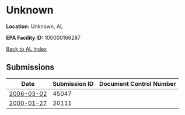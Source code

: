 # Unknown

**Location:** Unknown, AL

**EPA Facility ID:** 100000166287

[Back to AL Index](../../index.md)

## Submissions

| Date | Submission ID | Document Control Number |
|------|--------------|-------------------------|
| [2006-03-02](submissions/45047.md) | 45047 |  |
| [2000-01-27](submissions/20111.md) | 20111 |  |
